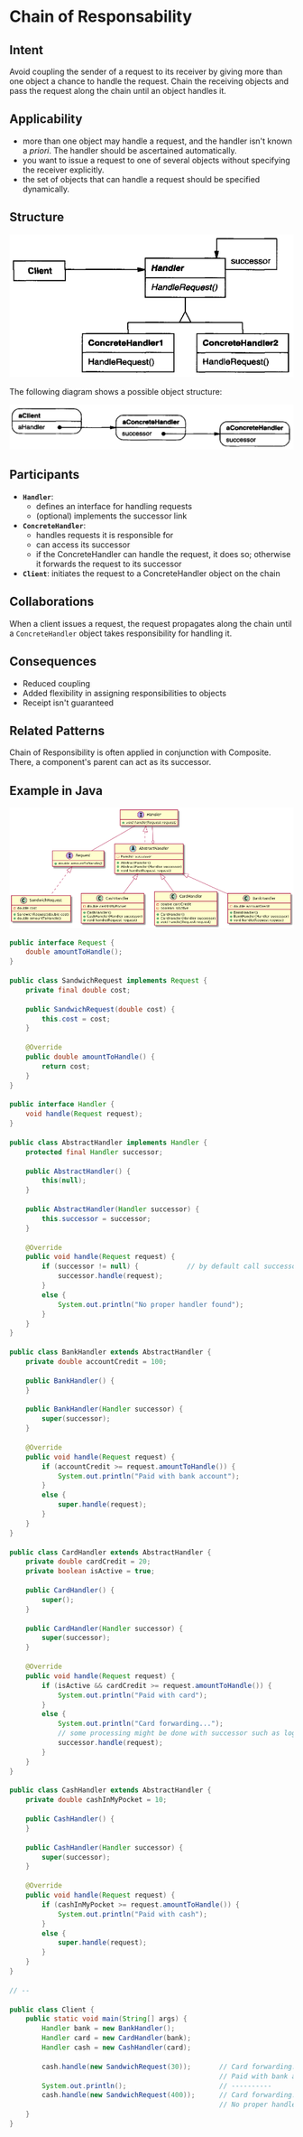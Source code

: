 # Chain of Responsability

## Intent

Avoid coupling the sender of a request to its receiver by giving more than one object a chance to handle the request. Chain the receiving objects and pass the request along the chain until an object handles it.

## Applicability

* more than one object may handle a request, and the handler isn't known a *priori*. The handler should be ascertained automatically.
* you want to issue a request to one of several objects without specifying the receiver explicitly.
* the set of objects that can handle a request should be specified dynamically.

## Structure

![Image of the structure for the Chain of Responsability Pattern](./image/chain_of_responsability.png "Structure for the Chain of Responsability Pattern")

The following diagram shows a possible object structure:

![Image of a possible object structure for the Chain of Responsability pattern](./image/chain_of_responsability_runtime.png "Possible object structure for the Chain of Responsability pattern")

## Participants

* **`Handler`**:
  - defines an interface for handling requests
  - (optional) implements the successor link
* **`ConcreteHandler`**:
  - handles requests it is responsible for
  - can access its successor
  - if the ConcreteHandler can handle the request, it does so; otherwise it forwards the request to its successor
* **`Client`**: initiates the request to a ConcreteHandler object on the chain

## Collaborations

When a client issues a request, the request propagates along the chain until a `ConcreteHandler` object takes responsibility for handling it.

## Consequences

* Reduced coupling
* Added flexibility in assigning responsibilities to objects
* Receipt isn't guaranteed

## Related Patterns

Chain of Responsibility is often applied in conjunction with Composite. There, a component's parent can act as its successor.

## Example in Java

![Class Diagram for Chain of Responsability](./image/code_class_design.png "Class Diagram for Chain of Responsability pattern example")

```java
public interface Request {
    double amountToHandle();
}

public class SandwichRequest implements Request {
    private final double cost;

    public SandwichRequest(double cost) {
        this.cost = cost;
    }

    @Override
    public double amountToHandle() {
        return cost;
    }
}

public interface Handler {
    void handle(Request request);
}

public class AbstractHandler implements Handler {
    protected final Handler successor;

    public AbstractHandler() {
        this(null);
    }

    public AbstractHandler(Handler successor) {
        this.successor = successor;
    }

    @Override
    public void handle(Request request) {
        if (successor != null) {            // by default call successor handler
            successor.handle(request);
        }
        else {
            System.out.println("No proper handler found");
        }
    }
}

public class BankHandler extends AbstractHandler {
    private double accountCredit = 100;

    public BankHandler() {
    }

    public BankHandler(Handler successor) {
        super(successor);
    }

    @Override
    public void handle(Request request) {
        if (accountCredit >= request.amountToHandle()) {
            System.out.println("Paid with bank account");
        }
        else {
            super.handle(request);
        }
    }
}

public class CardHandler extends AbstractHandler {
    private double cardCredit = 20;
    private boolean isActive = true;

    public CardHandler() {
        super();
    }

    public CardHandler(Handler successor) {
        super(successor);
    }

    @Override
    public void handle(Request request) {
        if (isActive && cardCredit >= request.amountToHandle()) {
            System.out.println("Paid with card");
        }
        else {
            System.out.println("Card forwarding...");
            // some processing might be done with successor such as logging
            successor.handle(request);
        }
    }
}

public class CashHandler extends AbstractHandler {
    private double cashInMyPocket = 10;

    public CashHandler() {
    }

    public CashHandler(Handler successor) {
        super(successor);
    }

    @Override
    public void handle(Request request) {
        if (cashInMyPocket >= request.amountToHandle()) {
            System.out.println("Paid with cash");
        }
        else {
            super.handle(request);
        }
    }
}

// --

public class Client {
    public static void main(String[] args) {
        Handler bank = new BankHandler();
        Handler card = new CardHandler(bank);
        Handler cash = new CashHandler(card);

        cash.handle(new SandwichRequest(30));       // Card forwarding...
                                                    // Paid with bank account
        System.out.println();                       // ----------
        cash.handle(new SandwichRequest(400));      // Card forwarding...
                                                    // No proper handle found
    }
}
```
